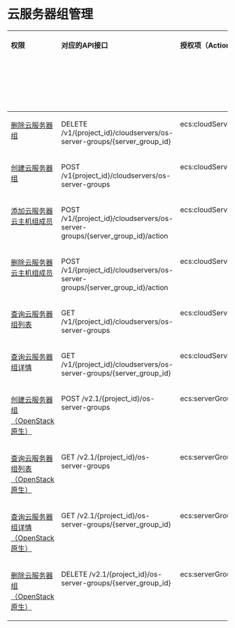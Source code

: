 # 云服务器组管理<a name="ecs_06_0016"></a>

<a name="table818845922715"></a>
<table><thead align="left"><tr id="row7188175902716"><th class="cellrowborder" valign="top" width="8.91%" id="mcps1.1.9.1.1"><p id="p1959712364512"><a name="p1959712364512"></a><a name="p1959712364512"></a>权限</p>
</th>
<th class="cellrowborder" valign="top" width="18.22%" id="mcps1.1.9.1.2"><p id="p8402164419019"><a name="p8402164419019"></a><a name="p8402164419019"></a>对应的API接口</p>
</th>
<th class="cellrowborder" valign="top" width="19.1%" id="mcps1.1.9.1.3"><p id="p2040214445018"><a name="p2040214445018"></a><a name="p2040214445018"></a>授权项（Action）</p>
</th>
<th class="cellrowborder" valign="top" width="15.909999999999998%" id="mcps1.1.9.1.4"><p id="p22519318453"><a name="p22519318453"></a><a name="p22519318453"></a>依赖的授权项</p>
</th>
<th class="cellrowborder" valign="top" width="9.02%" id="mcps1.1.9.1.5"><p id="p84029445019"><a name="p84029445019"></a><a name="p84029445019"></a>IAM项目</p>
<p id="p12578131324712"><a name="p12578131324712"></a><a name="p12578131324712"></a>(Project)</p>
</th>
<th class="cellrowborder" valign="top" width="14.37%" id="mcps1.1.9.1.6"><p id="p1999212348459"><a name="p1999212348459"></a><a name="p1999212348459"></a>企业项目</p>
<p id="p1026502118478"><a name="p1026502118478"></a><a name="p1026502118478"></a>(Enterprise Project)</p>
</th>
<th class="cellrowborder" valign="top" width="6.950000000000001%" id="mcps1.1.9.1.7"><p id="p28301852204518"><a name="p28301852204518"></a><a name="p28301852204518"></a>实例授权</p>
</th>
<th class="cellrowborder" valign="top" width="7.5200000000000005%" id="mcps1.1.9.1.8"><p id="p855915544516"><a name="p855915544516"></a><a name="p855915544516"></a>标签授权</p>
</th>
</tr>
</thead>
<tbody><tr id="row1739712213368"><td class="cellrowborder" valign="top" width="8.91%" headers="mcps1.1.9.1.1 "><p id="p13350192320273"><a name="p13350192320273"></a><a name="p13350192320273"></a><a href="删除云服务器组.md">删除云服务器组</a></p>
</td>
<td class="cellrowborder" valign="top" width="18.22%" headers="mcps1.1.9.1.2 "><p id="p1657484819494"><a name="p1657484819494"></a><a name="p1657484819494"></a>DELETE /v1/{project_id}/cloudservers/os-server-groups/{server_group_id}</p>
</td>
<td class="cellrowborder" valign="top" width="19.1%" headers="mcps1.1.9.1.3 "><p id="p19794223480"><a name="p19794223480"></a><a name="p19794223480"></a>ecs:cloudServers:deleteServerGroup</p>
</td>
<td class="cellrowborder" valign="top" width="15.909999999999998%" headers="mcps1.1.9.1.4 "><p id="p1584903011278"><a name="p1584903011278"></a><a name="p1584903011278"></a>-</p>
</td>
<td class="cellrowborder" valign="top" width="9.02%" headers="mcps1.1.9.1.5 "><p id="p79824201716"><a name="p79824201716"></a><a name="p79824201716"></a>√</p>
</td>
<td class="cellrowborder" valign="top" width="14.37%" headers="mcps1.1.9.1.6 "><p id="p1098219212179"><a name="p1098219212179"></a><a name="p1098219212179"></a>√</p>
</td>
<td class="cellrowborder" valign="top" width="6.950000000000001%" headers="mcps1.1.9.1.7 "><p id="p1683015528457"><a name="p1683015528457"></a><a name="p1683015528457"></a>×</p>
</td>
<td class="cellrowborder" valign="top" width="7.5200000000000005%" headers="mcps1.1.9.1.8 "><p id="p155919556457"><a name="p155919556457"></a><a name="p155919556457"></a>×</p>
</td>
</tr>
<tr id="row1039722293615"><td class="cellrowborder" valign="top" width="8.91%" headers="mcps1.1.9.1.1 "><p id="p1835022315276"><a name="p1835022315276"></a><a name="p1835022315276"></a><a href="创建云服务器组.md">创建云服务器组</a></p>
</td>
<td class="cellrowborder" valign="top" width="18.22%" headers="mcps1.1.9.1.2 "><p id="p95442162314"><a name="p95442162314"></a><a name="p95442162314"></a>POST /v1{project_id}/cloudservers/os-server-groups</p>
</td>
<td class="cellrowborder" valign="top" width="19.1%" headers="mcps1.1.9.1.3 "><p id="p13133141174815"><a name="p13133141174815"></a><a name="p13133141174815"></a>ecs:cloudServers:createServerGroup</p>
</td>
<td class="cellrowborder" valign="top" width="15.909999999999998%" headers="mcps1.1.9.1.4 "><p id="p584903082717"><a name="p584903082717"></a><a name="p584903082717"></a>-</p>
</td>
<td class="cellrowborder" valign="top" width="9.02%" headers="mcps1.1.9.1.5 "><p id="p074330192911"><a name="p074330192911"></a><a name="p074330192911"></a>√</p>
</td>
<td class="cellrowborder" valign="top" width="14.37%" headers="mcps1.1.9.1.6 "><p id="p107432015296"><a name="p107432015296"></a><a name="p107432015296"></a>√</p>
</td>
<td class="cellrowborder" valign="top" width="6.950000000000001%" headers="mcps1.1.9.1.7 "><p id="p88301526456"><a name="p88301526456"></a><a name="p88301526456"></a>×</p>
</td>
<td class="cellrowborder" valign="top" width="7.5200000000000005%" headers="mcps1.1.9.1.8 "><p id="p15559115511459"><a name="p15559115511459"></a><a name="p15559115511459"></a>×</p>
</td>
</tr>
<tr id="row1939702214363"><td class="cellrowborder" valign="top" width="8.91%" headers="mcps1.1.9.1.1 "><p id="p19350122316279"><a name="p19350122316279"></a><a name="p19350122316279"></a><a href="添加云服务器组成员.md">添加云服务器云主机组成员</a></p>
</td>
<td class="cellrowborder" valign="top" width="18.22%" headers="mcps1.1.9.1.2 "><p id="p84911316183615"><a name="p84911316183615"></a><a name="p84911316183615"></a>POST /v1/{project_id}/cloudservers/os-server-groups/{server_group_id}/action</p>
</td>
<td class="cellrowborder" valign="top" width="19.1%" headers="mcps1.1.9.1.3 "><p id="p1117017494919"><a name="p1117017494919"></a><a name="p1117017494919"></a>ecs:cloudServers:addServerGroupMember</p>
</td>
<td class="cellrowborder" valign="top" width="15.909999999999998%" headers="mcps1.1.9.1.4 "><p id="p784919300273"><a name="p784919300273"></a><a name="p784919300273"></a>-</p>
</td>
<td class="cellrowborder" valign="top" width="9.02%" headers="mcps1.1.9.1.5 "><p id="p5371182152910"><a name="p5371182152910"></a><a name="p5371182152910"></a>√</p>
</td>
<td class="cellrowborder" valign="top" width="14.37%" headers="mcps1.1.9.1.6 "><p id="p837114213295"><a name="p837114213295"></a><a name="p837114213295"></a>√</p>
</td>
<td class="cellrowborder" valign="top" width="6.950000000000001%" headers="mcps1.1.9.1.7 "><p id="p128302527459"><a name="p128302527459"></a><a name="p128302527459"></a>×</p>
</td>
<td class="cellrowborder" valign="top" width="7.5200000000000005%" headers="mcps1.1.9.1.8 "><p id="p1855935512452"><a name="p1855935512452"></a><a name="p1855935512452"></a>×</p>
</td>
</tr>
<tr id="row19398922143617"><td class="cellrowborder" valign="top" width="8.91%" headers="mcps1.1.9.1.1 "><p id="p18350162362718"><a name="p18350162362718"></a><a name="p18350162362718"></a><a href="删除云服务器组成员.md">删除云服务器云主机组成员</a></p>
</td>
<td class="cellrowborder" valign="top" width="18.22%" headers="mcps1.1.9.1.2 "><p id="p73117467262"><a name="p73117467262"></a><a name="p73117467262"></a>POST /v1/{project_id}/cloudservers/os-server-groups/{server_group_id}/action</p>
</td>
<td class="cellrowborder" valign="top" width="19.1%" headers="mcps1.1.9.1.3 "><p id="p663032434914"><a name="p663032434914"></a><a name="p663032434914"></a>ecs:cloudServers:deleteServerGroupMember</p>
</td>
<td class="cellrowborder" valign="top" width="15.909999999999998%" headers="mcps1.1.9.1.4 "><p id="p4849103016275"><a name="p4849103016275"></a><a name="p4849103016275"></a>-</p>
</td>
<td class="cellrowborder" valign="top" width="9.02%" headers="mcps1.1.9.1.5 "><p id="p46116310294"><a name="p46116310294"></a><a name="p46116310294"></a>√</p>
</td>
<td class="cellrowborder" valign="top" width="14.37%" headers="mcps1.1.9.1.6 "><p id="p166111316298"><a name="p166111316298"></a><a name="p166111316298"></a>√</p>
</td>
<td class="cellrowborder" valign="top" width="6.950000000000001%" headers="mcps1.1.9.1.7 "><p id="p1083085244514"><a name="p1083085244514"></a><a name="p1083085244514"></a>×</p>
</td>
<td class="cellrowborder" valign="top" width="7.5200000000000005%" headers="mcps1.1.9.1.8 "><p id="p5559135515455"><a name="p5559135515455"></a><a name="p5559135515455"></a>×</p>
</td>
</tr>
<tr id="row7844171811376"><td class="cellrowborder" valign="top" width="8.91%" headers="mcps1.1.9.1.1 "><p id="p10350152302716"><a name="p10350152302716"></a><a name="p10350152302716"></a><a href="查询云服务器组列表.md">查询云服务器组列表</a></p>
</td>
<td class="cellrowborder" valign="top" width="18.22%" headers="mcps1.1.9.1.2 "><p id="p12373424103718"><a name="p12373424103718"></a><a name="p12373424103718"></a>GET /v1/{project_id}/cloudservers/os-server-groups</p>
</td>
<td class="cellrowborder" valign="top" width="19.1%" headers="mcps1.1.9.1.3 "><p id="p384858105817"><a name="p384858105817"></a><a name="p384858105817"></a>ecs:cloudServers:list</p>
</td>
<td class="cellrowborder" valign="top" width="15.909999999999998%" headers="mcps1.1.9.1.4 "><p id="p13849173082716"><a name="p13849173082716"></a><a name="p13849173082716"></a>-</p>
</td>
<td class="cellrowborder" valign="top" width="9.02%" headers="mcps1.1.9.1.5 "><p id="p17119517291"><a name="p17119517291"></a><a name="p17119517291"></a>√</p>
</td>
<td class="cellrowborder" valign="top" width="14.37%" headers="mcps1.1.9.1.6 "><p id="p21115582920"><a name="p21115582920"></a><a name="p21115582920"></a>√</p>
</td>
<td class="cellrowborder" valign="top" width="6.950000000000001%" headers="mcps1.1.9.1.7 "><p id="p1483017522455"><a name="p1483017522455"></a><a name="p1483017522455"></a>×</p>
</td>
<td class="cellrowborder" valign="top" width="7.5200000000000005%" headers="mcps1.1.9.1.8 "><p id="p16559175524515"><a name="p16559175524515"></a><a name="p16559175524515"></a>×</p>
</td>
</tr>
<tr id="row1867422113710"><td class="cellrowborder" valign="top" width="8.91%" headers="mcps1.1.9.1.1 "><p id="p9350202315272"><a name="p9350202315272"></a><a name="p9350202315272"></a><a href="查询云服务器组详情.md">查询云服务器组详情</a></p>
</td>
<td class="cellrowborder" valign="top" width="18.22%" headers="mcps1.1.9.1.2 "><p id="p153741624143719"><a name="p153741624143719"></a><a name="p153741624143719"></a>GET /v1/{project_id}/cloudservers/os-server-groups/{server_group_id}</p>
</td>
<td class="cellrowborder" valign="top" width="19.1%" headers="mcps1.1.9.1.3 "><p id="p41961111114620"><a name="p41961111114620"></a><a name="p41961111114620"></a>ecs:cloudServers:showServerGroup</p>
</td>
<td class="cellrowborder" valign="top" width="15.909999999999998%" headers="mcps1.1.9.1.4 "><p id="p2849183018279"><a name="p2849183018279"></a><a name="p2849183018279"></a>-</p>
</td>
<td class="cellrowborder" valign="top" width="9.02%" headers="mcps1.1.9.1.5 "><p id="p938866142910"><a name="p938866142910"></a><a name="p938866142910"></a>√</p>
</td>
<td class="cellrowborder" valign="top" width="14.37%" headers="mcps1.1.9.1.6 "><p id="p193888618295"><a name="p193888618295"></a><a name="p193888618295"></a>√</p>
</td>
<td class="cellrowborder" valign="top" width="6.950000000000001%" headers="mcps1.1.9.1.7 "><p id="p9830652104516"><a name="p9830652104516"></a><a name="p9830652104516"></a>×</p>
</td>
<td class="cellrowborder" valign="top" width="7.5200000000000005%" headers="mcps1.1.9.1.8 "><p id="p9559555134510"><a name="p9559555134510"></a><a name="p9559555134510"></a>×</p>
</td>
</tr>
<tr id="row1919025918277"><td class="cellrowborder" valign="top" width="8.91%" headers="mcps1.1.9.1.1 "><p id="p635082310276"><a name="p635082310276"></a><a name="p635082310276"></a><a href="创建云服务器组-20.md">创建云服务器组（OpenStack原生）</a></p>
</td>
<td class="cellrowborder" valign="top" width="18.22%" headers="mcps1.1.9.1.2 "><p id="p1261552114219"><a name="p1261552114219"></a><a name="p1261552114219"></a>POST /v2.1/{project_id}/os-server-groups</p>
</td>
<td class="cellrowborder" valign="top" width="19.1%" headers="mcps1.1.9.1.3 "><p id="p467571520586"><a name="p467571520586"></a><a name="p467571520586"></a>ecs:serverGroups:manage</p>
</td>
<td class="cellrowborder" valign="top" width="15.909999999999998%" headers="mcps1.1.9.1.4 "><p id="p1584943018273"><a name="p1584943018273"></a><a name="p1584943018273"></a>-</p>
</td>
<td class="cellrowborder" valign="top" width="9.02%" headers="mcps1.1.9.1.5 "><p id="p551811571269"><a name="p551811571269"></a><a name="p551811571269"></a>√</p>
</td>
<td class="cellrowborder" valign="top" width="14.37%" headers="mcps1.1.9.1.6 "><p id="p135181357102610"><a name="p135181357102610"></a><a name="p135181357102610"></a>×</p>
</td>
<td class="cellrowborder" valign="top" width="6.950000000000001%" headers="mcps1.1.9.1.7 "><p id="p1983015527453"><a name="p1983015527453"></a><a name="p1983015527453"></a>×</p>
</td>
<td class="cellrowborder" valign="top" width="7.5200000000000005%" headers="mcps1.1.9.1.8 "><p id="p12560175564512"><a name="p12560175564512"></a><a name="p12560175564512"></a>×</p>
</td>
</tr>
<tr id="row2190135914273"><td class="cellrowborder" valign="top" width="8.91%" headers="mcps1.1.9.1.1 "><p id="p12351182315279"><a name="p12351182315279"></a><a name="p12351182315279"></a><a href="查询云服务器组列表-21.md">查询云服务器组列表（OpenStack原生）</a></p>
</td>
<td class="cellrowborder" valign="top" width="18.22%" headers="mcps1.1.9.1.2 "><p id="p3901573429"><a name="p3901573429"></a><a name="p3901573429"></a>GET /v2.1/{project_id}/os-server-groups</p>
</td>
<td class="cellrowborder" valign="top" width="19.1%" headers="mcps1.1.9.1.3 "><p id="p13672101811581"><a name="p13672101811581"></a><a name="p13672101811581"></a>ecs:serverGroups:manage</p>
</td>
<td class="cellrowborder" valign="top" width="15.909999999999998%" headers="mcps1.1.9.1.4 "><p id="p178491930122716"><a name="p178491930122716"></a><a name="p178491930122716"></a>-</p>
</td>
<td class="cellrowborder" valign="top" width="9.02%" headers="mcps1.1.9.1.5 "><p id="p1287351772913"><a name="p1287351772913"></a><a name="p1287351772913"></a>√</p>
</td>
<td class="cellrowborder" valign="top" width="14.37%" headers="mcps1.1.9.1.6 "><p id="p1187318172291"><a name="p1187318172291"></a><a name="p1187318172291"></a>×</p>
</td>
<td class="cellrowborder" valign="top" width="6.950000000000001%" headers="mcps1.1.9.1.7 "><p id="p7830185234519"><a name="p7830185234519"></a><a name="p7830185234519"></a>×</p>
</td>
<td class="cellrowborder" valign="top" width="7.5200000000000005%" headers="mcps1.1.9.1.8 "><p id="p35601155164511"><a name="p35601155164511"></a><a name="p35601155164511"></a>×</p>
</td>
</tr>
<tr id="row278754211811"><td class="cellrowborder" valign="top" width="8.91%" headers="mcps1.1.9.1.1 "><p id="p93515234276"><a name="p93515234276"></a><a name="p93515234276"></a><a href="查询云服务器组详情-22.md">查询云服务器组详情（OpenStack原生）</a></p>
</td>
<td class="cellrowborder" valign="top" width="18.22%" headers="mcps1.1.9.1.2 "><p id="p7494181134210"><a name="p7494181134210"></a><a name="p7494181134210"></a>GET /v2.1/{project_id}/os-server-groups/{server_group_id}</p>
</td>
<td class="cellrowborder" valign="top" width="19.1%" headers="mcps1.1.9.1.3 "><p id="p187419208581"><a name="p187419208581"></a><a name="p187419208581"></a>ecs:serverGroups:manage</p>
</td>
<td class="cellrowborder" valign="top" width="15.909999999999998%" headers="mcps1.1.9.1.4 "><p id="p1984993062714"><a name="p1984993062714"></a><a name="p1984993062714"></a>-</p>
</td>
<td class="cellrowborder" valign="top" width="9.02%" headers="mcps1.1.9.1.5 "><p id="p735371917294"><a name="p735371917294"></a><a name="p735371917294"></a>√</p>
</td>
<td class="cellrowborder" valign="top" width="14.37%" headers="mcps1.1.9.1.6 "><p id="p1335317191299"><a name="p1335317191299"></a><a name="p1335317191299"></a>×</p>
</td>
<td class="cellrowborder" valign="top" width="6.950000000000001%" headers="mcps1.1.9.1.7 "><p id="p58301852184518"><a name="p58301852184518"></a><a name="p58301852184518"></a>×</p>
</td>
<td class="cellrowborder" valign="top" width="7.5200000000000005%" headers="mcps1.1.9.1.8 "><p id="p1656075554518"><a name="p1656075554518"></a><a name="p1656075554518"></a>×</p>
</td>
</tr>
<tr id="row13190135952716"><td class="cellrowborder" valign="top" width="8.91%" headers="mcps1.1.9.1.1 "><p id="p33511323152714"><a name="p33511323152714"></a><a name="p33511323152714"></a><a href="删除云服务器组-23.md">删除云服务器组（OpenStack原生）</a></p>
</td>
<td class="cellrowborder" valign="top" width="18.22%" headers="mcps1.1.9.1.2 "><p id="p73221016204211"><a name="p73221016204211"></a><a name="p73221016204211"></a>DELETE /v2.1/{project_id}/os-server-groups/{server_group_id}</p>
</td>
<td class="cellrowborder" valign="top" width="19.1%" headers="mcps1.1.9.1.3 "><p id="p372392155815"><a name="p372392155815"></a><a name="p372392155815"></a>ecs:serverGroups:manage</p>
</td>
<td class="cellrowborder" valign="top" width="15.909999999999998%" headers="mcps1.1.9.1.4 "><p id="p2084913307276"><a name="p2084913307276"></a><a name="p2084913307276"></a>-</p>
</td>
<td class="cellrowborder" valign="top" width="9.02%" headers="mcps1.1.9.1.5 "><p id="p184321204293"><a name="p184321204293"></a><a name="p184321204293"></a>√</p>
</td>
<td class="cellrowborder" valign="top" width="14.37%" headers="mcps1.1.9.1.6 "><p id="p174321720172913"><a name="p174321720172913"></a><a name="p174321720172913"></a>×</p>
</td>
<td class="cellrowborder" valign="top" width="6.950000000000001%" headers="mcps1.1.9.1.7 "><p id="p58301052134510"><a name="p58301052134510"></a><a name="p58301052134510"></a>×</p>
</td>
<td class="cellrowborder" valign="top" width="7.5200000000000005%" headers="mcps1.1.9.1.8 "><p id="p2560195554514"><a name="p2560195554514"></a><a name="p2560195554514"></a>×</p>
</td>
</tr>
</tbody>
</table>

